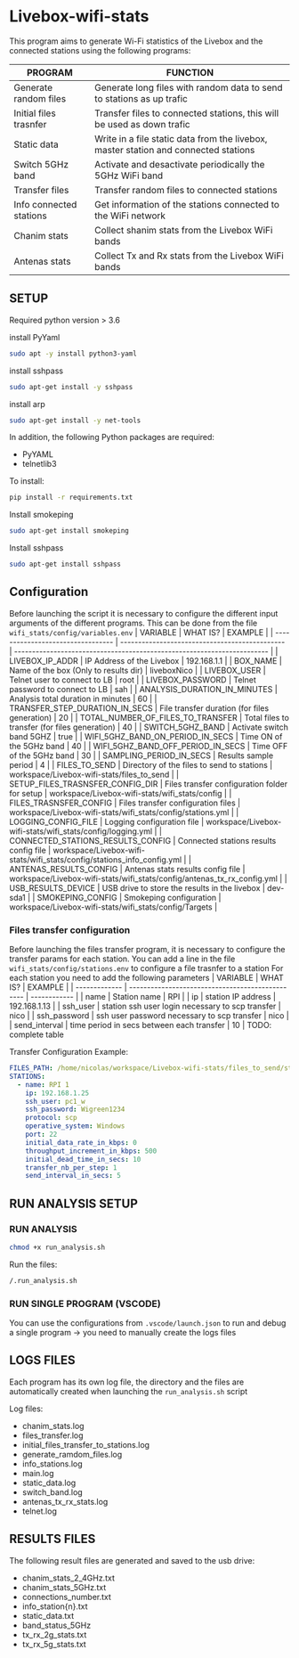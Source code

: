 # Livebox-wifi-stats

This program aims to generate Wi-Fi statistics of the Livebox and the connected stations using the following programs:

| PROGRAM                 | FUNCTION                                                                            |
| ----------------------- | ----------------------------------------------------------------------------------- |
| Generate random files   | Generate long files with random data to send to stations as up trafic               |
| Initial files trasnfer  | Transfer files to connected stations, this will be used as down trafic              |
| Static data             | Write in a file static data from the livebox, master station and connected stations |
| Switch 5GHz band        | Activate and desactivate periodically the 5GHz WiFi band                            |
| Transfer files          | Transfer random files to connected stations                                         |
| Info connected stations | Get information of the stations connected to the WiFi network                       |
| Chanim stats            | Collect shanim stats from the Livebox WiFi bands                                    |
| Antenas stats           | Collect Tx and Rx stats from the Livebox WiFi bands                                 |

## SETUP

Required python version > 3.6

install PyYaml

```bash
sudo apt -y install python3-yaml
```

install sshpass

```bash
sudo apt-get install -y sshpass
```

install arp

```bash
sudo apt-get install -y net-tools
```

In addition, the following Python packages are required:

- PyYAML
- telnetlib3

To install:
```bash
pip install -r requirements.txt
```


Install smokeping
```bash
sudo apt-get install smokeping
```

Install sshpass
```bash
sudo apt-get install sshpass
```


## Configuration

Before launching the script it is necessary to configure the different input arguments of the different programs.
This can be done from the file `wifi_stats/config/variables.env`
| VARIABLE                          | WHAT IS?                                       | EXAMPLE                                                                 |
| --------------------------------- | ---------------------------------------------- | ----------------------------------------------------------------------- |
| LIVEBOX_IP_ADDR                   | IP Address of the Livebox                      | 192.168.1.1                                                             |
| BOX_NAME                          | Name of the box (Only to results dir)          | liveboxNico                                                             |
| LIVEBOX_USER                      | Telnet user to connect to LB                   | root                                                                    |
| LIVEBOX_PASSWORD                  | Telnet password to connect to LB               | sah                                                                     |
| ANALYSIS_DURATION_IN_MINUTES      | Analysis total duration in minutes             | 60                                                                      |
| TRANSFER_STEP_DURATION_IN_SECS    | File transfer duration (for files generation)  | 20                                                                      |
| TOTAL_NUMBER_OF_FILES_TO_TRANSFER | Total files to transfer (for files generation) | 40                                                                      |
| SWITCH_5GHZ_BAND                  | Activate switch band 5GHZ                      | true                                                                    |
| WIFI_5GHZ_BAND_ON_PERIOD_IN_SECS  | Time ON of the 5GHz band                       | 40                                                                      |
| WIFI_5GHZ_BAND_OFF_PERIOD_IN_SECS | Time OFF of the 5GHz band                      | 30                                                                      |
| SAMPLING_PERIOD_IN_SECS           | Results sample period                          | 4                                                                       |
| FILES_TO_SEND                     | Directory of the files to send to stations     | workspace/Livebox-wifi-stats/files_to_send                              |
| SETUP_FILES_TRASNSFER_CONFIG_DIR  | Files transfer configuration folder for setup  | workspace/Livebox-wifi-stats/wifi_stats/config                          |
| FILES_TRASNSFER_CONFIG            | Files transfer configuration files             | workspace/Livebox-wifi-stats/wifi_stats/config/stations.yml             |
| LOGGING_CONFIG_FILE               | Logging configuration file                     | workspace/Livebox-wifi-stats/wifi_stats/config/logging.yml              |
| CONNECTED_STATIONS_RESULTS_CONFIG | Connected stations results config file         | workspace/Livebox-wifi-stats/wifi_stats/config/stations_info_config.yml |
| ANTENAS_RESULTS_CONFIG            | Antenas stats results config file              | workspace/Livebox-wifi-stats/wifi_stats/config/antenas_tx_rx_config.yml |
| USB_RESULTS_DEVICE                | USB drive to store the results in the livebox  | dev-sda1                                                                |
| SMOKEPING_CONFIG                  | Smokeping configuration                        | workspace/Livebox-wifi-stats/wifi_stats/config/Targets                  |

### Files transfer configuration

Before launching the files transfer program, it is necessary to configure the transfer params for each station.
You can add a line in the file `wifi_stats/config/stations.env` to configure a file trasnfer to a station
For each station you need to add the following parameters
| VARIABLE      | WHAT IS?                                         | EXAMPLE      |
| ------------- | ------------------------------------------------ | ------------ |
| name          | Station name                                     | RPI          |
| ip            | station IP address                               | 192.168.1.13 |
| ssh_user      | station ssh user login necessary to scp transfer | nico         |
| ssh_password  | ssh user password necessary to scp transfer      | nico         |
| send_interval | time period in secs between each transfer        | 10           |
TODO: complete table

Transfer Configuration Example:

```yml
FILES_PATH: /home/nicolas/workspace/Livebox-wifi-stats/files_to_send/st_4/
STATIONS:
  - name: RPI 1
    ip: 192.168.1.25
    ssh_user: pc1_w
    ssh_password: Wigreen1234
    protocol: scp
    operative_system: Windows
    port: 22
    initial_data_rate_in_kbps: 0
    throughput_increment_in_kbps: 500
    initial_dead_time_in_secs: 10
    transfer_nb_per_step: 1
    send_interval_in_secs: 5
```


## RUN ANALYSIS SETUP

### RUN ANALYSIS

```bash
chmod +x run_analysis.sh
```

Run the files:

``` bash
/.run_analysis.sh
```

### RUN SINGLE PROGRAM (VSCODE)

You can use the configurations from `.vscode/launch.json` to run and debug a single program
->  you need to manually create the logs files

## LOGS FILES

Each program has its own log file, the directory and the files are automatically created when launching the `run_analysis.sh` script

Log files:

- chanim_stats.log
- files_transfer.log
- initial_files_transfer_to_stations.log
- generate_ramdom_files.log
- info_stations.log
- main.log
- static_data.log
- switch_band.log
- antenas_tx_rx_stats.log
- telnet.log

## RESULTS FILES

The following result files are generated and saved to the usb drive:

- chanim_stats_2_4GHz.txt
- chanim_stats_5GHz.txt
- connections_number.txt
- info_station{n}.txt
- static_data.txt
- band_status_5GHz
- tx_rx_2g_stats.txt
- tx_rx_5g_stats.txt
